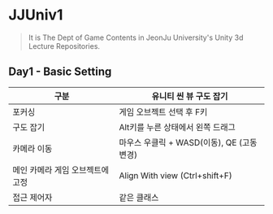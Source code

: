 # JJUniv1
> It is The Dept of Game Contents in JeonJu University's Unity 3d Lecture Repositories.

## Day1 - Basic Setting

|  구분   |유니티 씬 뷰 구도 잡기                                 |
|---------|------------------------------------------------------|
| 포커싱 | 게임 오브젝트 선택 후 F키                              |
|구도 잡기 | Alt키를 누른 상태에서 왼쪽 드래그                     |
| 카메라 이동 | 마우스 우클릭 + WASD(이동), QE (고동변경)          |
|메인 카메라 게임 오브젝트에 고정 | Align With view (Ctrl+shift+F)|
| 접근 제어자   | 같은 클래스 | 같은 패키지  | 자식(하위) 클래스 | 전체 접근 |
